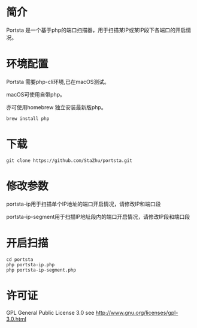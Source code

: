 # 简介

Portsta 是一个基于php的端口扫描器，用于扫描某IP或某IP段下各端口的开启情况。

# 环境配置

Portsta 需要php-cli环境,已在macOS测试。

macOS可使用自带php。

亦可使用homebrew 独立安装最新版php。

```
brew install php
```

# 下载

```git clone https://github.com/StaZhu/portsta.git```

# 修改参数

portsta-ip用于扫描单个IP地址的端口开启情况，请修改IP和端口段

portsta-ip-segment用于扫描IP地址段内的端口开启情况，请修改IP段和端口段

# 开启扫描

```
cd portsta
php portsta-ip.php
php portsta-ip-segment.php
```

# 许可证

 GPL General Public License 3.0 see <http://www.gnu.org/licenses/gpl-3.0.html>